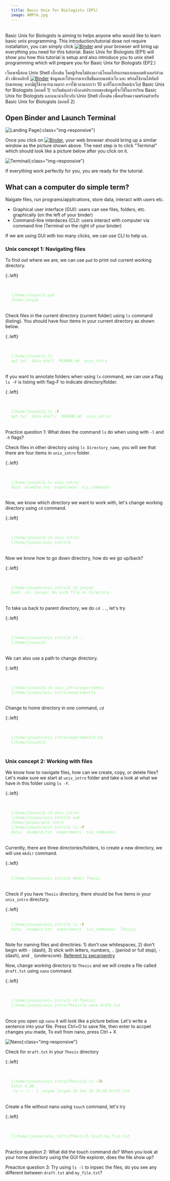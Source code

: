```yaml
---
title: Basic Unix for Biologists (EP1)
image: AMPtk.jpg
---
```

Basic Unix for Biologists is aiming to helps anyone who would like to learn basic unix programming. This introduction/tutorial dose not require installation, you can simply click [![Binder](https://mybinder.org/badge_logo.svg)](https://mybinder.org/v2/gh/NatPombubpa/Binder_Intro_Unix/master?urlpath=lab) and your browser will bring up everything you need for this tutorial. Basic Unix for Biologists (EP1) will show you how this tutorial is setup and also introduce you to unix shell programming which will prepare you for Basic Unix for Biologists (EP2.)


เว็บเพจนี้สอน Unix Shell เบื้องต้น โดยผู้เรียนไม่ต้องดาวน์โหลดโปรแกรมลงบนคอมพิวเตอร์ส่วนตัว เพียงคลิกที่ [![Binder](https://mybinder.org/badge_logo.svg)](https://mybinder.org/v2/gh/NatPombubpa/Binder_Intro_Unix/master?urlpath=lab) ข้อมูลและโปรแกรมจะเปิดขึ้นมาบนหน้าเว็บ และ พร้อมใช้งานได้ทันที (หมายเหตุ: หากมีผู้ใช้งานจำนวนมาก อาจใช้เวลามากกว่า 10 นาทีในการเปิดหน้าเว็บ) Basic Unix for Biologists (ตอนที่ 1) จะเริ่มต้นกล่าวถึงองค์ประกอบของข้อมูลที่จะใช้ในการเรียน Basic Unix for Biologists และแนะนำเกี่ยวกับ Unix Shell เบื้องต้น เพื่อเตรียมความพร้อมสำหรับ Basic Unix for Biologists (ตอนที่ 2)

<style>
pre {
  font-family: Consolas,"courier new";
  width: 1188px;
  color: lightgreen;
  float: left;
  background-color: #0a0101;
  padding: 18px;
  font-size: 100%;
}
</style>

## Open Binder and Launch Terminal

![Landing Page](https://natpombubpa-lab.github.io/images/tools/Unix/unix_1.1.png){:class="img-responsive"}

Once you click on [![Binder](https://mybinder.org/badge_logo.svg)](https://mybinder.org/v2/gh/NatPombubpa/Binder_Intro_Unix/master?urlpath=lab), your web browser should bring up a similar window as the picture shown above. The next step is to click "Terminal" which should look like a picture below after you click on it.

![Terminal](https://natpombubpa-lab.github.io/images/tools/Unix/unix_1.2.png){:class="img-responsive"}

If everything work perfectly for you, you are ready for the tutorial. 

## What can a computer do simple term?
Naigate files, run programs/applications, store data, interact with users etc.
- Graphical user interface (GUI): users can see files, folders, etc. graphically (on the left of your binder)
- Command-line interdaces (CLI): users interact with computer via command line (Terminal on the right of your binder)

If we are using GUI with too many clicks, we can use CLI to help us. 

### Unix concept 1: Navigating files
To find out where we are, we can use ```pwd``` to print out current working directory.

{:.left}
```bash

[/home/jovyan]$ pwd
/home/jovyan

```

Check files in the current directory (current folder) using ```ls``` command (listing). You should have four items in your current directory as shown below. 

{:.left}
```bash

[/home/jovyan]$ ls
apt.txt  data-shell  README.md  unix_intro

```

If you want to annotate folders when using ```ls``` command, we can use a flag ```ls -F``` is listing with flag-F to indicate directory/folder.

{:.left}
```bash

[/home/jovyan]$ ls -F
apt.txt  data-shell/  README.md  unix_intro/

```

Practice question 1: What does the command ```ls``` do when using with ```-l``` and ```-h``` flags?


Check files in other directory using ```ls Directory_name```, you will see that there are four items in ```unix_intro``` folder.

{:.left}
```bash

[/home/jovyan]$ ls unix_intro/
data  example.txt  experiment  six_commands

```

Now, we know which directory we want to work with, let's change working directory using ```cd``` command.

{:.left}
```bash

[/home/jovyan]$ cd unix_intro/
[/home/jovyan/unix_intro]$ 

```

Now we know how to go down directory, how do we go up/back?

{:.left}
```bash

[/home/jovyan/unix_intro]$ cd jovyan
bash: cd: jovyan: No such file or directory

```
To take us back to parent directory, we do ```cd ..```, let's try

{:.left}
```bash

[/home/jovyan/unix_intro]$ cd ..
[/home/jovyan]$ 

```

We can also use a path to change directory.

{:.left}
```bash

[/home/jovyan]$ cd unix_intro/experiment/
[/home/jovyan/unix_intro/experiment]$

```

Change to home directory in one command, ```cd```

{:.left}
```bash

[/home/jovyan/unix_intro/experiment]$ cd
[/home/jovyan]$ 

```

### Unix concept 2: Working with files
We know how to navigate files, how can we create, copy, or delete files? 
Let's make sure we start at ```unix_intro``` folder and take a look at what we have in this folder using ```ls -F```.

{:.left}
```bash

[/home/jovyan]$ cd unix_intro/
[/home/jovyan/unix_intro]$ pwd
/home/jovyan/unix_intro
[/home/jovyan/unix_intro]$ ls -F
data/  example.txt  experiment/  six_commands/

```

Currently, there are three directories/folders, to create a new directory, we will use ```mkdir``` command.

{:.left}
```bash
[/home/jovyan/unix_intro]$ mkdir Thesis
```

Check if you have ```Thesis``` directory, there should be five items in your ```unix_intro``` directory.

{:.left}
```bash
[/home/jovyan/unix_intro]$ ls -F
data/  example.txt  experiment/  six_commands/  Thesis/
```

Note for naming files and directiries: 1) don't use whitespaces, 2) don't begin with ```-``` (dash), 3) stick with letters, numbers, ```.``` (period or full stop), ```-``` (dash), and ```_``` (underscore). [Referent to swcarpentry](swcarpentry.github.io)


Now, change working directory to ```Thesis``` and we will create a file called ```draft.txt``` using ```nano``` command.

{:.left}
```bash

[/home/jovyan/unix_intro]$ cd Thesis/
[/home/jovyan/unix_intro/Thesis]$ nano draft.txt

```

Once you open up ```nano``` it will look like a picture below. Let's write a sentence into your file. Press Ctrl+O to save file, then enter to accpet changes you made, To exit from nano, press Ctrl + X

![Nano](https://natpombubpa-lab.github.io/images/tools/Unix/unix_1.3.png){:class="img-responsive"}

Check for ```draft.txt``` in your ```Thesis``` directory

{:.left}
```bash

[/home/jovyan/unix_intro/Thesis]$ ls -lh
total 4.0K
-rw-r--r-- 1 jovyan jovyan 18 Jan 16 20:48 draft.txt

```

Create a file without nano using ```touch``` command, let's try

{:.left}
```bash

[[/home/jovyan/unix_intro/Thesis]$ touch my_file.txt

```

Practice question 2: What did the touch command do? When you look at your home directory using the GUI file explorer, does the file show up?

Preactice question 3: Try using ```ls -l``` to inpsec the files, do you see any different between ```draft.txt``` and ```my_file.txt```?

